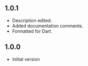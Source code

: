 ## 1.0.1

- Description edited.
- Added documentation comments.
- Formatted for Dart.

## 1.0.0

- Initial version